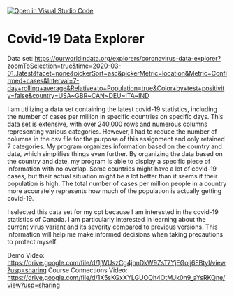 [![Open in Visual Studio Code](https://classroom.github.com/assets/open-in-vscode-c66648af7eb3fe8bc4f294546bfd86ef473780cde1dea487d3c4ff354943c9ae.svg)](https://classroom.github.com/online_ide?assignment_repo_id=9692688&assignment_repo_type=AssignmentRepo)
# Covid-19 Data Explorer

Data set: https://ourworldindata.org/explorers/coronavirus-data-explorer?zoomToSelection=true&time=2020-03-01..latest&facet=none&pickerSort=asc&pickerMetric=location&Metric=Confirmed+cases&Interval=7-day+rolling+average&Relative+to+Population=true&Color+by+test+positivity=false&country=USA~GBR~CAN~DEU~ITA~IND 

I am utilizing a data set containing the latest covid-19 statistics, including the number of cases per million in specific countries on specific days. This data set is extensive, with over 240,000 rows and numerous columns representing various categories. However, I had to reduce the number of columns in the csv file for the purpose of this assignment and only retained 7 categories. My program organizes information based on the country and date, which simplifies things even further. By organizing the data based on the country and date, my program is able to display a specific piece of information with no overlap. Some countries might have a lot of covid-19 cases, but their actual situation might be a lot better than it seems if their population is high. The total number of cases per million people in a country more accurately represents how much of the population is actually getting covid-19. 

I selected this data set for my cpt because I am interested in the covid-19 statistics of Canada. I am particularly interested in learning about the current virus variant and its severity compared to previous versions. This information will help me make informed decisions when taking precautions to protect myself. 

Demo Video: https://drive.google.com/file/d/1jWUszCg4jnnDkW9ZsT7YjEGoIj6EBtyl/view?usp=sharing 
Course Connections Video: https://drive.google.com/file/d/1X5sKGxXYLGUOQh4OtMJk0h9_aYsRKQne/view?usp=sharing

